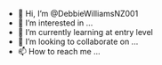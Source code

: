 - 👋 Hi, I’m @DebbieWilliamsNZ001
- 👀 I’m interested in ...
- 🌱 I’m currently learning at entry level
- 💞️ I’m looking to collaborate on ...
- 📫 How to reach me ...

<!---
DebbieWilliamsNZ001/DebbieWilliamsNZ001 is a ✨ special ✨ repository because its `README.md` (this file) appears on your GitHub profile.
You can click the Preview link to take a look at your changes.
--->
